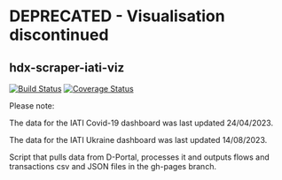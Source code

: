 # DEPRECATED - Visualisation discontinued
## hdx-scraper-iati-viz
[![Build Status](https://github.com/OCHA-DAP/hdx-scraper-iati-viz/actions/workflows/run-python-tests.yml/badge.svg)](https://github.com/OCHA-DAP/hdx-scraper-iati-viz/actions/workflows/run-python-tests.yml)
[![Coverage Status](https://coveralls.io/repos/github/OCHA-DAP/hdx-scraper-iati-viz/badge.svg?branch=main&ts=1)](https://coveralls.io/github/OCHA-DAP/hdx-scraper-iati-viz?branch=main)

Please note:

The data for the IATI Covid-19 dashboard was last updated 24/04/2023. 

The data for the IATI Ukraine dashboard was last updated 14/08/2023.

Script that pulls data from D-Portal, processes it and outputs flows and transactions csv and JSON files in the 
gh-pages branch.
